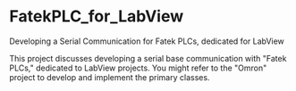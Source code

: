# FatekPLC_for_LabView

 Developing a Serial Communication for Fatek PLCs, dedicated for LabView

 This project discusses developing a serial base communication with "Fatek PLCs," dedicated to LabView projects. You might refer to the "Omron" project to develop and implement the primary classes.
